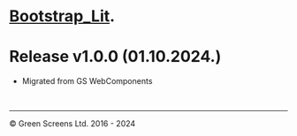 # [Bootstrap_Lit](https://webcomponents.greenscreens.ltd/).

# Release v1.0.0 (01.10.2024.)

- Migrated from GS WebComponents


<br><hr>

&copy; Green Screens Ltd. 2016 - 2024
 